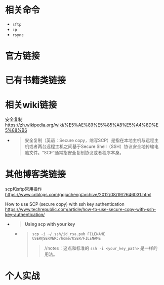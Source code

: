 
# 相关命令

- `sftp`
- `cp`
- `rsync`

# 官方链接

# 已有书籍类链接

# 相关wiki链接

安全复制 https://zh.wikipedia.org/wiki/%E5%AE%89%E5%85%A8%E5%A4%8D%E5%88%B6
- > 安全复制（英语：Secure copy，缩写SCP）是指在本地主机与远程主机或者两台远程主机之间基于Secure Shell（SSH）协议安全地传输电脑文件。“SCP”通常指安全复制协议或者程序本身。

# 其他博客类链接

scp和sftp常用操作 https://www.cnblogs.com/ggjucheng/archive/2012/08/19/2646031.html

How to use SCP (secure copy) with ssh key authentication https://www.techrepublic.com/article/how-to-use-secure-copy-with-ssh-key-authentication/
- > **Using scp with your key**
  * > `scp -i ~/.ssh/id_rsa.pub FILENAME USER@SERVER:/home/USER/FILENAME`
    >> //notes：这点和标准的 `ssh -i <your_key_path>` 是一样的用法。

# 个人实战
